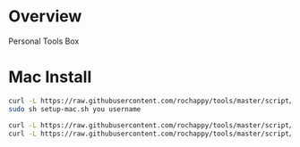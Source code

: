 # Overview
Personal Tools Box

# Mac Install 

```bash
curl -L https://raw.githubusercontent.com/rochappy/tools/master/script/setup-mac.sh > ~/setup-mac.sh
sudo sh setup-mac.sh you username
```

```bash
curl -L https://raw.githubusercontent.com/rochappy/tools/master/script/setup-linux.sh > ~/setup-linux.sh
curl -L https://raw.githubusercontent.com/rochappy/tools/master/script/setup-linux.simple.sh > ~/setup-linux.simple.sh

```
